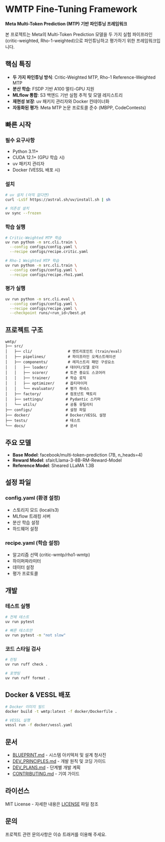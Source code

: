 # WMTP Fine-Tuning Framework

**Meta Multi-Token Prediction (MTP) 기반 파인튜닝 프레임워크**

본 프로젝트는 Meta의 Multi-Token Prediction 모델을 두 가지 실험 파이프라인(critic-weighted, Rho-1-weighted)으로 파인튜닝하고 평가하기 위한 프레임워크입니다.

## 핵심 특징

- **두 가지 파인튜닝 방식**: Critic-Weighted MTP, Rho-1 Reference-Weighted MTP
- **분산 학습**: FSDP 기반 A100 멀티-GPU 지원
- **MLflow 통합**: S3 백엔드 기반 실험 추적 및 모델 레지스트리
- **재현성 보장**: uv 패키지 관리자와 Docker 컨테이너화
- **자동화된 평가**: Meta MTP 논문 프로토콜 준수 (MBPP, CodeContests)

## 빠른 시작

### 필수 요구사항

- Python 3.11+
- CUDA 12.1+ (GPU 학습 시)
- uv 패키지 관리자
- Docker (VESSL 배포 시)

### 설치

```bash
# uv 설치 (아직 없다면)
curl -LsSf https://astral.sh/uv/install.sh | sh

# 의존성 설치
uv sync --frozen
```

### 학습 실행

```bash
# Critic-Weighted MTP 학습
uv run python -m src.cli.train \
  --config configs/config.yaml \
  --recipe configs/recipe.critic.yaml

# Rho-1 Weighted MTP 학습
uv run python -m src.cli.train \
  --config configs/config.yaml \
  --recipe configs/recipe.rho1.yaml
```

### 평가 실행

```bash
uv run python -m src.cli.eval \
  --config configs/config.yaml \
  --recipe configs/recipe.yaml \
  --checkpoint runs/<run_id>/best.pt
```

## 프로젝트 구조

```
wmtp/
├── src/
│   ├── cli/                # 엔트리포인트 (train/eval)
│   ├── pipelines/          # 파이프라인 오케스트레이션
│   ├── components/         # 레지스트리 패턴 구성요소
│   │   ├── loader/        # 데이터/모델 로더
│   │   ├── scorer/        # 토큰 중요도 스코어러
│   │   ├── trainer/       # 학습 로직
│   │   ├── optimizer/     # 옵티마이저
│   │   └── evaluator/     # 평가 하네스
│   ├── factory/           # 컴포넌트 팩토리
│   ├── settings/          # Pydantic 스키마
│   └── utils/             # 공통 유틸리티
├── configs/               # 설정 파일
├── docker/                # Docker/VESSL 설정
├── tests/                 # 테스트
└── docs/                  # 문서
```

## 주요 모델

- **Base Model**: facebook/multi-token-prediction (7B, n_heads=4)
- **Reward Model**: sfair/Llama-3-8B-RM-Reward-Model
- **Reference Model**: Sheared LLaMA 1.3B

## 설정 파일

### config.yaml (환경 설정)
- 스토리지 모드 (local/s3)
- MLflow 트래킹 서버
- 분산 학습 설정
- 하드웨어 설정

### recipe.yaml (학습 설정)
- 알고리즘 선택 (critic-wmtp/rho1-wmtp)
- 하이퍼파라미터
- 데이터 설정
- 평가 프로토콜

## 개발

### 테스트 실행

```bash
# 전체 테스트
uv run pytest

# 빠른 테스트만
uv run pytest -m "not slow"
```

### 코드 스타일 검사

```bash
# 린팅
uv run ruff check .

# 포맷팅
uv run ruff format .
```

## Docker & VESSL 배포

```bash
# Docker 이미지 빌드
docker build -t wmtp:latest -f docker/Dockerfile .

# VESSL 실행
vessl run -f docker/vessl.yaml
```

## 문서

- [BLUEPRINT.md](docs/BLUEPRINT.md) - 시스템 아키텍처 및 설계 청사진
- [DEV_PRINCIPLES.md](docs/DEV_PRINCIPLE.md) - 개발 원칙 및 코딩 가이드
- [DEV_PLANS.md](docs/DEV_PLANS.md) - 단계별 개발 계획
- [CONTRIBUTING.md](CONTRIBUTING.md) - 기여 가이드

## 라이선스

MIT License - 자세한 내용은 [LICENSE](LICENSE) 파일 참조

## 문의

프로젝트 관련 문의사항은 이슈 트래커를 이용해 주세요.
